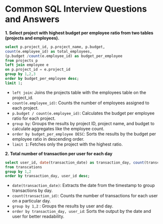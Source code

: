# Common SQL Interview Questions and Answers

**1. Select project with highest budget per employee ratio from two tables (projects and employees).**
```sql
select p.project_id, p.project_name, p.budget,
count(e.employee_id) as total_employees,
(p.budget /count(e.employee_id) as budget_per_employee
from projects p
left join employee e
on p.project_id = e.project_id
group by 1,2,3
order by budget_per_employee desc;
limit 1;
```
- `left join`: Joins the projects table with the employees table on the project_id.
- `count(e.employee_id)`: Counts the number of employees assigned to each project.
- `p.budget / count(e.employee_id)`: Calculates the budget per employee ratio for each project.
- `group by`: Groups the results by project ID, project name, and budget to calculate aggregates like the employee count.
- `order by budget_per_employee DESC`: Sorts the results by the budget per employee ratio in descending order.
- `limit 1`: Fetches only the project with the highest ratio.

**2. Total number of transaction per user for each day**
```sql
select user_id, date(transaction_date) as transaction_day, count(transcation_id) as total_transactions
from transcations
group by 1,2
order by transaction_day, user_id desc;
```
- `date(transaction_date)`: Extracts the date from the timestamp to group transactions by day.
- `count(transaction_id)`: Counts the number of transactions for each user on a particular day.
- `group by 1,2` : Groups the results by user and day.
- `order by transaction_day, user_id`: Sorts the output by the date and user for better readability.
